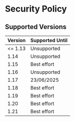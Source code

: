 # Security Policy

## Supported Versions

| Version | Supported Until |
| ------- | --------------- |
| <= 1.13 | Unsupported     |
| 1.14    | Unsupported     |
| 1.15    | Best effort     |
| 1.16    | Unsupported     |
| 1.17    | 23/06/2025      |
| 1.18    | Best effort     |
| 1.19    | Best effort     |
| 1.20    | Best effort     |
| 1.21    | Best effort     |
